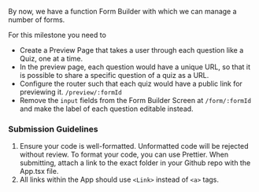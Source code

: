 By now, we have a function Form Builder with which we can manage a number of forms.

For this milestone you need to
 - Create a Preview Page that takes a user through each question like a Quiz, one at a time.
 - In the preview page, each question would have a unique URL, so that it is possible to share a specific question of a quiz as a URL.
 - Configure the router such that each quiz would have a public link for previewing it. `/preview/:formId`
 - Remove the `input` fields from the Form Builder Screen at `/form/:formId` and make the label of each question editable instead.

<!-- Add a video demo of the expected output -->
### Submission Guidelines

1. Ensure your code is well-formatted. Unformatted code will be rejected without review. To format your code, you can use Prettier. When submitting, attach a link to the exact folder in your Github repo with the App.tsx file.
2. All links within the App should use `<Link>` instead of `<a>` tags.


